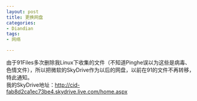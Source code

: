 ```yaml
---
layout: post
title: 更换网盘
categories:
- Diandian
tags:
- 网络

---
```

由于91Files多次删除我Linux下收集的文件（不知道Pinghe误以为这些是病毒、色情文件），所以把微软的SkyDrive作为以后的网盘，以前在91的文件不再转移，特此通知。
<br />我的SkyDrive地址：http://cid-fab8d2ca1ec73be4.skydrive.live.com/home.aspx